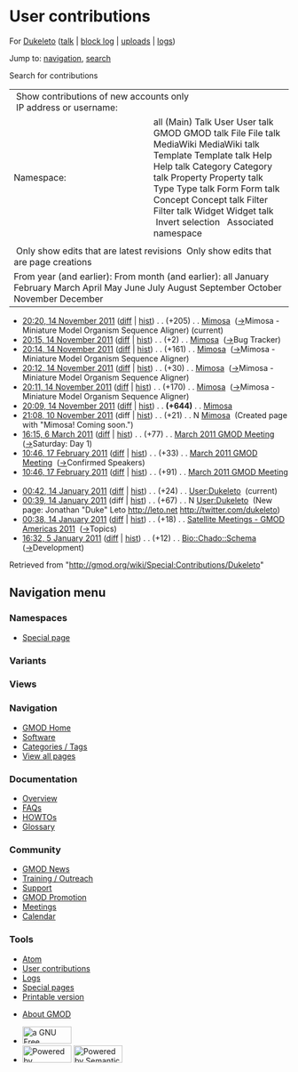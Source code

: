 <div id="mw-page-base" class="noprint">

</div>

<div id="mw-head-base" class="noprint">

</div>

<div id="content" class="mw-body" role="main">

<span id="top"></span>

<div id="mw-js-message" style="display:none;">

</div>



# <span dir="auto">User contributions</span>

<div id="bodyContent">

<div id="contentSub">

For [Dukeleto](/wiki/User:Dukeleto "User:Dukeleto") (<a
href="/mediawiki/index.php?title=User_talk:Dukeleto&amp;action=edit&amp;redlink=1"
class="new" title="User talk:Dukeleto (page does not exist)">talk</a> \|
[block
log](/mediawiki/index.php?title=Special:Log/block&page=User%3ADukeleto "Special:Log/block")
\|
[uploads](/wiki/Special:ListFiles/Dukeleto "Special:ListFiles/Dukeleto")
\| [logs](/wiki/Special:Log/Dukeleto "Special:Log/Dukeleto"))

</div>

<div id="jump-to-nav" class="mw-jump">

Jump to: [navigation](#mw-navigation), [search](#p-search)

</div>

<div id="mw-content-text">

Search for contributions

<table class="mw-contributions-table">
<colgroup>
<col style="width: 50%" />
<col style="width: 50%" />
</colgroup>
<tbody>
<tr class="odd">
<td colspan="2"> Show contributions of new accounts only<br />
 IP address or username:</td>
</tr>
<tr class="even">
<td class="mw-label">Namespace:</td>
<td>all (Main) Talk User User talk GMOD GMOD talk File File talk
MediaWiki MediaWiki talk Template Template talk Help Help talk Category
Category talk Property Property talk Type Type talk Form Form talk
Concept Concept talk Filter Filter talk Widget Widget talk  
 Invert selection 
 Associated namespace </td>
</tr>
<tr class="odd">
<td colspan="2"></td>
</tr>
<tr class="even">
<td colspan="2"> Only show edits that are latest revisions
 Only show edits that are page creations</td>
</tr>
<tr class="odd">
<td colspan="2">From year (and earlier): From month (and earlier): all
January February March April May June July August September October
November December</td>
</tr>
</tbody>
</table>

- <a href="/mediawiki/index.php?title=Mimosa&amp;oldid=19422"
  class="mw-changeslist-date" title="Mimosa">20:20, 14 November 2011</a>
  ([diff](/mediawiki/index.php?title=Mimosa&diff=prev&oldid=19422 "Mimosa")
  \| [hist](/mediawiki/index.php?title=Mimosa&action=history "Mimosa"))
  <span class="mw-changeslist-separator">. .</span>
  <span class="mw-plusminus-pos" dir="ltr"
  title="1,233 bytes after change">(+205)</span>‎
  <span class="mw-changeslist-separator">. .</span>
  <a href="/wiki/Mimosa" class="mw-contributions-title"
  title="Mimosa">Mimosa</a> ‎
  <span class="comment">([→](/wiki/Mimosa#Mimosa_-_Miniature_Model_Organism_Sequence_Aligner "Mimosa")‎<span dir="auto"><span class="autocomment">Mimosa -
  Miniature Model Organism Sequence Aligner</span></span>)</span>
  <span class="mw-uctop">(current)</span>
- <a href="/mediawiki/index.php?title=Mimosa&amp;oldid=19421"
  class="mw-changeslist-date" title="Mimosa">20:15, 14 November 2011</a>
  ([diff](/mediawiki/index.php?title=Mimosa&diff=prev&oldid=19421 "Mimosa")
  \| [hist](/mediawiki/index.php?title=Mimosa&action=history "Mimosa"))
  <span class="mw-changeslist-separator">. .</span>
  <span class="mw-plusminus-pos" dir="ltr"
  title="1,028 bytes after change">(+2)</span>‎
  <span class="mw-changeslist-separator">. .</span>
  <a href="/wiki/Mimosa" class="mw-contributions-title"
  title="Mimosa">Mimosa</a> ‎
  <span class="comment">([→](/wiki/Mimosa#Bug_Tracker "Mimosa")‎<span dir="auto"><span class="autocomment">Bug
  Tracker</span></span>)</span>
- <a href="/mediawiki/index.php?title=Mimosa&amp;oldid=19419"
  class="mw-changeslist-date" title="Mimosa">20:14, 14 November 2011</a>
  ([diff](/mediawiki/index.php?title=Mimosa&diff=prev&oldid=19419 "Mimosa")
  \| [hist](/mediawiki/index.php?title=Mimosa&action=history "Mimosa"))
  <span class="mw-changeslist-separator">. .</span>
  <span class="mw-plusminus-pos" dir="ltr"
  title="1,026 bytes after change">(+161)</span>‎
  <span class="mw-changeslist-separator">. .</span>
  <a href="/wiki/Mimosa" class="mw-contributions-title"
  title="Mimosa">Mimosa</a> ‎
  <span class="comment">([→](/wiki/Mimosa#Mimosa_-_Miniature_Model_Organism_Sequence_Aligner "Mimosa")‎<span dir="auto"><span class="autocomment">Mimosa -
  Miniature Model Organism Sequence Aligner</span></span>)</span>
- <a href="/mediawiki/index.php?title=Mimosa&amp;oldid=19418"
  class="mw-changeslist-date" title="Mimosa">20:12, 14 November 2011</a>
  ([diff](/mediawiki/index.php?title=Mimosa&diff=prev&oldid=19418 "Mimosa")
  \| [hist](/mediawiki/index.php?title=Mimosa&action=history "Mimosa"))
  <span class="mw-changeslist-separator">. .</span>
  <span class="mw-plusminus-pos" dir="ltr"
  title="865 bytes after change">(+30)</span>‎
  <span class="mw-changeslist-separator">. .</span>
  <a href="/wiki/Mimosa" class="mw-contributions-title"
  title="Mimosa">Mimosa</a> ‎
  <span class="comment">([→](/wiki/Mimosa#Mimosa_-_Miniature_Model_Organism_Sequence_Aligner "Mimosa")‎<span dir="auto"><span class="autocomment">Mimosa -
  Miniature Model Organism Sequence Aligner</span></span>)</span>
- <a href="/mediawiki/index.php?title=Mimosa&amp;oldid=19417"
  class="mw-changeslist-date" title="Mimosa">20:11, 14 November 2011</a>
  ([diff](/mediawiki/index.php?title=Mimosa&diff=prev&oldid=19417 "Mimosa")
  \| [hist](/mediawiki/index.php?title=Mimosa&action=history "Mimosa"))
  <span class="mw-changeslist-separator">. .</span>
  <span class="mw-plusminus-pos" dir="ltr"
  title="835 bytes after change">(+170)</span>‎
  <span class="mw-changeslist-separator">. .</span>
  <a href="/wiki/Mimosa" class="mw-contributions-title"
  title="Mimosa">Mimosa</a> ‎
  <span class="comment">([→](/wiki/Mimosa#Mimosa_-_Miniature_Model_Organism_Sequence_Aligner "Mimosa")‎<span dir="auto"><span class="autocomment">Mimosa -
  Miniature Model Organism Sequence Aligner</span></span>)</span>
- <a href="/mediawiki/index.php?title=Mimosa&amp;oldid=19416"
  class="mw-changeslist-date" title="Mimosa">20:09, 14 November 2011</a>
  ([diff](/mediawiki/index.php?title=Mimosa&diff=prev&oldid=19416 "Mimosa")
  \| [hist](/mediawiki/index.php?title=Mimosa&action=history "Mimosa"))
  <span class="mw-changeslist-separator">. .</span> **(+644)**‎
  <span class="mw-changeslist-separator">. .</span>
  <a href="/wiki/Mimosa" class="mw-contributions-title"
  title="Mimosa">Mimosa</a> ‎
- <a href="/mediawiki/index.php?title=Mimosa&amp;oldid=19407"
  class="mw-changeslist-date" title="Mimosa">21:08, 10 November 2011</a>
  (diff \|
  [hist](/mediawiki/index.php?title=Mimosa&action=history "Mimosa"))
  <span class="mw-changeslist-separator">. .</span>
  <span class="mw-plusminus-pos" dir="ltr"
  title="21 bytes after change">(+21)</span>‎
  <span class="mw-changeslist-separator">. .</span> N
  <a href="/wiki/Mimosa" class="mw-contributions-title"
  title="Mimosa">Mimosa</a> ‎ <span class="comment">(Created page with
  "Mimosa! Coming soon.")</span>
- <a
  href="/mediawiki/index.php?title=March_2011_GMOD_Meeting&amp;oldid=17155"
  class="mw-changeslist-date" title="March 2011 GMOD Meeting">16:15, 6
  March 2011</a>
  ([diff](/mediawiki/index.php?title=March_2011_GMOD_Meeting&diff=prev&oldid=17155 "March 2011 GMOD Meeting")
  \|
  [hist](/mediawiki/index.php?title=March_2011_GMOD_Meeting&action=history "March 2011 GMOD Meeting"))
  <span class="mw-changeslist-separator">. .</span>
  <span class="mw-plusminus-pos" dir="ltr"
  title="14,700 bytes after change">(+77)</span>‎
  <span class="mw-changeslist-separator">. .</span>
  <a href="/wiki/March_2011_GMOD_Meeting" class="mw-contributions-title"
  title="March 2011 GMOD Meeting">March 2011 GMOD Meeting</a> ‎
  <span class="comment">([→](/wiki/March_2011_GMOD_Meeting#Saturday:_Day_1 "March 2011 GMOD Meeting")‎<span dir="auto"><span class="autocomment">Saturday:
  Day 1</span></span>)</span>
- <a
  href="/mediawiki/index.php?title=March_2011_GMOD_Meeting&amp;oldid=16948"
  class="mw-changeslist-date" title="March 2011 GMOD Meeting">10:46, 17
  February 2011</a>
  ([diff](/mediawiki/index.php?title=March_2011_GMOD_Meeting&diff=prev&oldid=16948 "March 2011 GMOD Meeting")
  \|
  [hist](/mediawiki/index.php?title=March_2011_GMOD_Meeting&action=history "March 2011 GMOD Meeting"))
  <span class="mw-changeslist-separator">. .</span>
  <span class="mw-plusminus-pos" dir="ltr"
  title="13,330 bytes after change">(+33)</span>‎
  <span class="mw-changeslist-separator">. .</span>
  <a href="/wiki/March_2011_GMOD_Meeting" class="mw-contributions-title"
  title="March 2011 GMOD Meeting">March 2011 GMOD Meeting</a> ‎
  <span class="comment">([→](/wiki/March_2011_GMOD_Meeting#Confirmed_Speakers "March 2011 GMOD Meeting")‎<span dir="auto"><span class="autocomment">Confirmed
  Speakers</span></span>)</span>
- <a
  href="/mediawiki/index.php?title=March_2011_GMOD_Meeting&amp;oldid=16947"
  class="mw-changeslist-date" title="March 2011 GMOD Meeting">10:46, 17
  February 2011</a>
  ([diff](/mediawiki/index.php?title=March_2011_GMOD_Meeting&diff=prev&oldid=16947 "March 2011 GMOD Meeting")
  \|
  [hist](/mediawiki/index.php?title=March_2011_GMOD_Meeting&action=history "March 2011 GMOD Meeting"))
  <span class="mw-changeslist-separator">. .</span>
  <span class="mw-plusminus-pos" dir="ltr"
  title="13,297 bytes after change">(+91)</span>‎
  <span class="mw-changeslist-separator">. .</span>
  <a href="/wiki/March_2011_GMOD_Meeting" class="mw-contributions-title"
  title="March 2011 GMOD Meeting">March 2011 GMOD Meeting</a> ‎
- <a href="/mediawiki/index.php?title=User:Dukeleto&amp;oldid=16500"
  class="mw-changeslist-date" title="User:Dukeleto">00:42, 14 January
  2011</a>
  ([diff](/mediawiki/index.php?title=User:Dukeleto&diff=prev&oldid=16500 "User:Dukeleto")
  \|
  [hist](/mediawiki/index.php?title=User:Dukeleto&action=history "User:Dukeleto"))
  <span class="mw-changeslist-separator">. .</span>
  <span class="mw-plusminus-pos" dir="ltr"
  title="91 bytes after change">(+24)</span>‎
  <span class="mw-changeslist-separator">. .</span>
  <a href="/wiki/User:Dukeleto" class="mw-contributions-title"
  title="User:Dukeleto">User:Dukeleto</a> ‎
  <span class="mw-uctop">(current)</span>
- <a href="/mediawiki/index.php?title=User:Dukeleto&amp;oldid=16499"
  class="mw-changeslist-date" title="User:Dukeleto">00:39, 14 January
  2011</a> (diff \|
  [hist](/mediawiki/index.php?title=User:Dukeleto&action=history "User:Dukeleto"))
  <span class="mw-changeslist-separator">. .</span>
  <span class="mw-plusminus-pos" dir="ltr"
  title="67 bytes after change">(+67)</span>‎
  <span class="mw-changeslist-separator">. .</span> N
  <a href="/wiki/User:Dukeleto" class="mw-contributions-title"
  title="User:Dukeleto">User:Dukeleto</a> ‎ <span class="comment">(New
  page: Jonathan "Duke" Leto http://leto.net
  http://twitter.com/dukeleto)</span>
- <a
  href="/mediawiki/index.php?title=Satellite_Meetings_-_GMOD_Americas_2011&amp;oldid=16498"
  class="mw-changeslist-date"
  title="Satellite Meetings - GMOD Americas 2011">00:38, 14 January
  2011</a>
  ([diff](/mediawiki/index.php?title=Satellite_Meetings_-_GMOD_Americas_2011&diff=prev&oldid=16498 "Satellite Meetings - GMOD Americas 2011")
  \|
  [hist](/mediawiki/index.php?title=Satellite_Meetings_-_GMOD_Americas_2011&action=history "Satellite Meetings - GMOD Americas 2011"))
  <span class="mw-changeslist-separator">. .</span>
  <span class="mw-plusminus-pos" dir="ltr"
  title="2,754 bytes after change">(+18)</span>‎
  <span class="mw-changeslist-separator">. .</span>
  <a href="/wiki/Satellite_Meetings_-_GMOD_Americas_2011"
  class="mw-contributions-title"
  title="Satellite Meetings - GMOD Americas 2011">Satellite Meetings -
  GMOD Americas 2011</a> ‎
  <span class="comment">([→](/wiki/Satellite_Meetings_-_GMOD_Americas_2011#Topics "Satellite Meetings - GMOD Americas 2011")‎<span dir="auto"><span class="autocomment">Topics</span></span>)</span>
- <a href="/mediawiki/index.php?title=Bio::Chado::Schema&amp;oldid=16422"
  class="mw-changeslist-date" title="Bio::Chado::Schema">16:32, 5 January
  2011</a>
  ([diff](/mediawiki/index.php?title=Bio::Chado::Schema&diff=prev&oldid=16422 "Bio::Chado::Schema")
  \|
  [hist](/mediawiki/index.php?title=Bio::Chado::Schema&action=history "Bio::Chado::Schema"))
  <span class="mw-changeslist-separator">. .</span>
  <span class="mw-plusminus-pos" dir="ltr"
  title="1,679 bytes after change">(+12)</span>‎
  <span class="mw-changeslist-separator">. .</span>
  <a href="/wiki/Bio::Chado::Schema" class="mw-contributions-title"
  title="Bio::Chado::Schema">Bio::Chado::Schema</a> ‎
  <span class="comment">([→](/wiki/Bio::Chado::Schema#Development "Bio::Chado::Schema")‎<span dir="auto"><span class="autocomment">Development</span></span>)</span>

</div>

<div class="printfooter">

Retrieved from "<http://gmod.org/wiki/Special:Contributions/Dukeleto>"

</div>

<div id="catlinks" class="catlinks catlinks-allhidden">

</div>

<div class="visualClear">

</div>

</div>

</div>

<div id="mw-navigation">

## Navigation menu

<div id="mw-head">



<div id="left-navigation">

<div id="p-namespaces" class="vectorTabs" role="navigation"
aria-labelledby="p-namespaces-label">

### Namespaces

- <span id="ca-nstab-special">[Special
  page](/wiki/Special:Contributions/Dukeleto "This is a special page, you cannot edit the page itself")</span>

</div>

<div id="p-variants" class="vectorMenu emptyPortlet" role="navigation"
aria-labelledby="p-variants-label">

### 

### Variants[](#)

<div class="menu">

</div>

</div>

</div>

<div id="right-navigation">

<div id="p-views" class="vectorTabs emptyPortlet" role="navigation"
aria-labelledby="p-views-label">

### Views

</div>



</div>



</div>

</div>

</div>

<div id="mw-panel">

<div id="p-logo" role="banner">

<a href="/wiki/Main_Page"
style="background-image: url(http://gmod.org/images/GMOD-cogs.png);"
title="Visit the main page"></a>

</div>

<div id="p-Navigation" class="portal" role="navigation"
aria-labelledby="p-Navigation-label">

### Navigation

<div class="body">

- <span id="n-GMOD-Home">[GMOD Home](/wiki/Main_Page)</span>
- <span id="n-Software">[Software](/wiki/GMOD_Components)</span>
- <span id="n-Categories-.2F-Tags">[Categories /
  Tags](/wiki/Categories)</span>
- <span id="n-View-all-pages">[View all
  pages](/wiki/Special:AllPages)</span>

</div>

</div>

<div id="p-Documentation" class="portal" role="navigation"
aria-labelledby="p-Documentation-label">

### Documentation

<div class="body">

- <span id="n-Overview">[Overview](/wiki/Overview)</span>
- <span id="n-FAQs">[FAQs](/wiki/Category:FAQ)</span>
- <span id="n-HOWTOs">[HOWTOs](/wiki/Category:HOWTO)</span>
- <span id="n-Glossary">[Glossary](/wiki/Glossary)</span>

</div>

</div>

<div id="p-Community" class="portal" role="navigation"
aria-labelledby="p-Community-label">

### Community

<div class="body">

- <span id="n-GMOD-News">[GMOD News](/wiki/GMOD_News)</span>
- <span id="n-Training-.2F-Outreach">[Training /
  Outreach](/wiki/Training_and_Outreach)</span>
- <span id="n-Support">[Support](/wiki/Support)</span>
- <span id="n-GMOD-Promotion">[GMOD
  Promotion](/wiki/GMOD_Promotion)</span>
- <span id="n-Meetings">[Meetings](/wiki/Meetings)</span>
- <span id="n-Calendar">[Calendar](/wiki/Calendar)</span>

</div>

</div>

<div id="p-tb" class="portal" role="navigation"
aria-labelledby="p-tb-label">

### Tools

<div class="body">

- <span id="feedlinks"><a
  href="http://gmod.org/mediawiki/index.php?title=Special:Contributions/Dukeleto&amp;feed=atom"
  id="feed-atom" class="feedlink" rel="alternate"
  type="application/atom+xml" title="Atom feed for this page">Atom</a></span>
- <span id="t-contributions">[User
  contributions](/wiki/Special:Contributions/Dukeleto "A list of contributions of this user")</span>
- <span id="t-log">[Logs](/wiki/Special:Log/Dukeleto)</span>
- <span id="t-specialpages"><a href="/wiki/Special:SpecialPages" accesskey="q"
  title="A list of all special pages [q]">Special pages</a></span>
- <span id="t-print"><a
  href="/mediawiki/index.php?title=Special:Contributions/Dukeleto&amp;printable=yes"
  rel="alternate" accesskey="p"
  title="Printable version of this page [p]">Printable version</a></span>

</div>

</div>

</div>

</div>

<div id="footer" role="contentinfo">

- <span id="footer-places-about">[About
  GMOD](/wiki/GMOD:About "GMOD:About")</span>

<!-- -->

- <span id="footer-copyrightico">[<img src="http://www.gnu.org/graphics/gfdl-logo-small.png" width="88"
  height="31" alt="a GNU Free Documentation License" />](http://www.gnu.org/licenses/fdl-1.3.html)</span>
- <span id="footer-poweredbyico">[<img src="/mediawiki/skins/common/images/poweredby_mediawiki_88x31.png"
  width="88" height="31" alt="Powered by MediaWiki" />](//www.mediawiki.org/)
  [<img
  src="/mediawiki/extensions/SemanticMediaWiki/includes/../resources/images/smw_button.png"
  width="88" height="31" alt="Powered by Semantic MediaWiki" />](https://www.semantic-mediawiki.org/wiki/Semantic_MediaWiki)</span>

<div style="clear:both">

</div>

</div>
